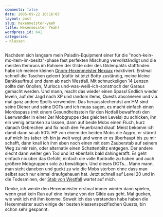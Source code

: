 ```yaml
---
comments: false
date: 2005-09-22 16:16:03
layout: post
slug: hexenmeister-yeah
title: Hexenmeister Yeah!
wordpress_id: 641
categories:
- Klassen
---
```


Nachdem sich langsam mein Paladin-Equipment einer für die "noch-kein-mc-item-im-besitz"-phase fast perfekten Mischung vervollständigt und die meisten Itemruns im Rahmen der Gilde oder des Gildenpakts stattfinden habe ich meinen kleinen [Gnom-Hexenmeister Nexxax](http://wow-handwerk.de/char.php?server=Alexstrasza&name=Nexaxx) reaktiviert. Erstmal schnell die Taschen geleert (dafür ist jetzt Botty zuständig, meine kleine Bankkauffrau) und dann ab nach Westfall. Mit schnuckeligen 14 Lenzen sollte den Gnollen, Murlocs und-was-weiß-ich-sonstnoch der Garaus gemacht werden. Und mann, macht das wieder einen Spass!
Endlich wieder leveln, auf der Jagd nach XP und random items, Quests absolvieren und v.a. mal ganz andere Spells verwenden. Das herausstechendst am HM sind seine Diener und seine DOTs und ich muss sagen, es macht einfach einen Mordsspass (mit einem Gesundheitsstein für den Notfall bewaffnet) den Leerwandler in einer 2er Mobgruppe (des gleichen Levels) zu schicken, ihn ein wenig antanken zu lassen, dann auf beide Mobs einen Fluch, kurz danach Gebrechen und fix noch den Feuerbrand drauf. Meist bekomm ich damit dann so ab 50% HP von einem der beiden Mobs die Aggro, er stürmt auf mich los (aber ich bin ja weit weg) und wenn er es überhaupt bis zu mir schafft, dann knall ich ihm eben noch einen mit dem Zauberstab auf seinem Weg zu mir rein, oder alternativ einen Schattenblitz entgegen. Der andere siecht dann weiter gen Tod und ist ebenfalls bald dahingerafft. Es geht einfach nix über das Gefühl, einfach die volle Kontrolle zu haben und auch größere Mobgruppen solo zu bewältigen. Und dieses DOTs... Mann mann, man steht daneben und guckt zu wie die Mobs sterben ohne dass man selbst auch nur einmal draufgehauen hat. Jetzt schnell auf Level 20 und in die Todesminen, der [Stab von Westfall](http://www.wow-handwerk.de/item.php?action=detail&id=2042) wartet auf mich.

Denke, ich werde den Hexenmeister erstmal immer wieder dann spielen, wenn grad kein Run auf eine Instanz von der Gilde aus geht. Mal gucken, wie weit ich mit ihm komme. Soweit ich das verstanden habe haben die Hexenmeister auch einige der besten klassenspezifischen Quests, bin schon sehr gespannt.
